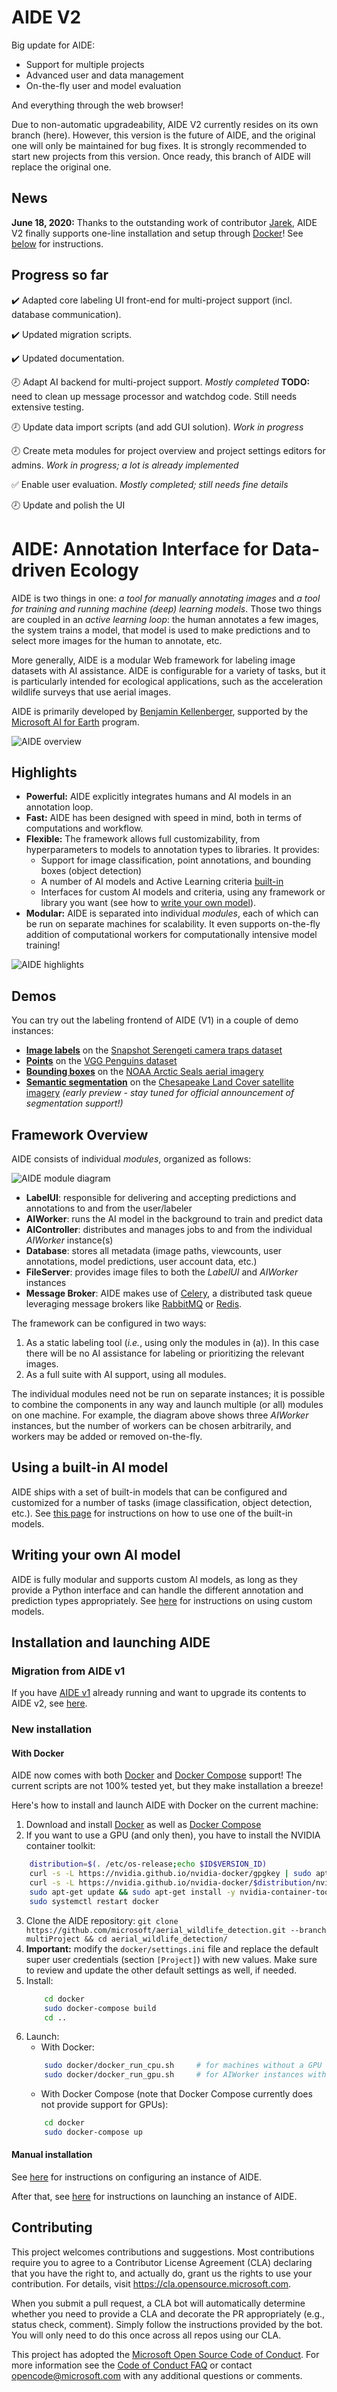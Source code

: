 # AIDE V2

Big update for AIDE:
* Support for multiple projects
* Advanced user and data management
* On-the-fly user and model evaluation

And everything through the web browser!


Due to non-automatic upgradeability, AIDE V2 currently resides on its own branch (here). However, this version is the future of AIDE, and the original one will only be maintained for bug fixes. It is strongly recommended to start new projects from this version.
Once ready, this branch of AIDE will replace the original one.



## News

**June 18, 2020:** Thanks to the outstanding work of contributor [Jarek](https://github.com/szjarek), AIDE V2 finally supports one-line installation and setup through [Docker](https://www.docker.com)! See [below](https://github.com/microsoft/aerial_wildlife_detection/tree/multiProject#with-docker) for instructions.


## Progress so far

:heavy_check_mark: Adapted core labeling UI front-end for multi-project support (incl. database communication).

:heavy_check_mark: Updated migration scripts.

:heavy_check_mark: Updated documentation.

:clock8: Adapt AI backend for multi-project support. _Mostly completed_ **TODO:** need to clean up message processor and watchdog code. Still needs extensive testing.

:clock8: Update data import scripts (and add GUI solution). _Work in progress_

:clock8: Create meta modules for project overview and project settings editors for admins.  _Work in progress; a lot is already implemented_

:white_check_mark: Enable user evaluation.  _Mostly completed; still needs fine details_

:clock8: Update and polish the UI




# AIDE: Annotation Interface for Data-driven Ecology

AIDE is two things in one: <i>a tool for manually annotating images</i> and <i>a tool for training and running machine (deep) learning models</i>. Those two things are coupled in an <i>active learning loop</i>: the human annotates a few images, the system trains a model, that model is used to make predictions and to select more images for the human to annotate, etc.
   
More generally, AIDE is a modular Web framework for labeling image datasets with AI assistance.  AIDE is configurable for a variety of tasks, but it is particularly intended for ecological applications, such as the acceleration wildlife surveys that use aerial images. 

AIDE is primarily developed by [Benjamin Kellenberger](https://bkellenb.github.io), supported by the [Microsoft AI for Earth](https://www.microsoft.com/en-us/ai/ai-for-earth) program.

![AIDE overview](https://github.com/microsoft/aerial_wildlife_detection/raw/master/doc/figures/AIde_animal_hero_1100.jpg)


## Highlights

* **Powerful:** AIDE explicitly integrates humans and AI models in an annotation loop.
* **Fast:** AIDE has been designed with speed in mind, both in terms of computations and workflow.
* **Flexible:** The framework allows full customizability, from hyperparameters to models to annotation types to libraries. It provides:
    * Support for image classification, point annotations, and bounding boxes (object detection)
    * A number of AI models and Active Learning criteria [built-in](doc/builtin_models.md)
    * Interfaces for custom AI models and criteria, using any framework or library you want (see how to [write your own model](doc/custom_model.md)).
* **Modular:** AIDE is separated into individual _modules_, each of which can be run on separate machines for scalability. It even supports on-the-fly addition of computational workers for computationally intensive model training!

![AIDE highlights](doc/figures/Aide_highlights.png)


## Demos

You can try out the labeling frontend of AIDE (V1) in a couple of demo instances:

* **[Image labels](http://aerialannotationdemo.southcentralus.cloudapp.azure.com/snapshot-serengeti/interface)** on the [Snapshot Serengeti camera traps dataset](http://lila.science/datasets/snapshot-serengeti)
* **[Points](http://aerialannotationdemo.southcentralus.cloudapp.azure.com/vgg-penguins/interface)** on the [VGG Penguins dataset](http://www.robots.ox.ac.uk/~vgg/data/penguins/)
* **[Bounding boxes](http://aerialannotationdemo.southcentralus.cloudapp.azure.com/arcticseals/interface)** on the [NOAA Arctic Seals aerial imagery](http://lila.science/datasets/arcticseals)
* **[Semantic segmentation](http://aerialannotationdemo.southcentralus.cloudapp.azure.com/landcover/interface)** on the [Chesapeake Land Cover satellite imagery](http://lila.science/datasets/chesapeakelandcover) _(early preview - stay tuned for official announcement of segmentation support!)_


## Framework Overview

AIDE consists of individual _modules_, organized as follows:

![AIDE module diagram](https://github.com/microsoft/aerial_wildlife_detection/raw/master/doc/figures/AIde_diagram.png)

* **LabelUI**: responsible for delivering and accepting predictions and annotations to and from the user/labeler
* **AIWorker**: runs the AI model in the background to train and predict data
* **AIController**: distributes and manages jobs to and from the individual _AIWorker_ instance(s)
* **Database**: stores all metadata (image paths, viewcounts, user annotations, model predictions, user account data, etc.)
* **FileServer**: provides image files to both the _LabelUI_ and _AIWorker_ instances
* **Message Broker**: AIDE makes use of [Celery](http://www.celeryproject.org/), a distributed task queue leveraging message brokers like [RabbitMQ](https://www.rabbitmq.com/) or [Redis](https://redis.io/).


The framework can be configured in two ways:
1. As a static labeling tool (_i.e._, using only the modules in (a)). In this case there will be no AI assistance for labeling or prioritizing the relevant images.
2. As a full suite with AI support, using all modules.

The individual modules need not be run on separate instances; it is possible to combine the components in any way and launch multiple (or all) modules on one machine. For example, the diagram above shows three _AIWorker_ instances, but the number of workers can be chosen arbitrarily, and workers may be added or removed on-the-fly.


## Using a built-in AI model
AIDE ships with a set of built-in models that can be configured and customized for a number of tasks (image classification, object detection, etc.).  See [this page](doc/builtin_models.md) for instructions on how to use one of the built-in models.


## Writing your own AI model
AIDE is fully modular and supports custom AI models, as long as they provide a Python interface and can handle the different annotation and prediction types appropriately. See [here](doc/custom_model.md) for instructions on using custom models.


## Installation and launching AIDE

### Migration from AIDE v1
If you have [AIDE v1](https://github.com/microsoft/aerial_wildlife_detection) already running and want to upgrade its contents to AIDE v2, see [here](doc/upgrade_from_v1.md).


### New installation

#### With Docker

AIDE now comes with both [Docker](https://www.docker.com) and [Docker Compose](https://docs.docker.com/compose) support!
The current scripts are not 100% tested yet, but they make installation a breeze!

Here's how to install and launch AIDE with Docker on the current machine:

1. Download and install [Docker](https://www.docker.com/get-started) as well as [Docker Compose](https://docs.docker.com/compose)
2. If you want to use a GPU (and only then), you have to install the NVIDIA container toolkit:
```bash
    distribution=$(. /etc/os-release;echo $ID$VERSION_ID)
    curl -s -L https://nvidia.github.io/nvidia-docker/gpgkey | sudo apt-key add -
    curl -s -L https://nvidia.github.io/nvidia-docker/$distribution/nvidia-docker.list | sudo tee /etc/apt/sources.list.d/nvidia-docker.list
    sudo apt-get update && sudo apt-get install -y nvidia-container-toolkit
    sudo systemctl restart docker
```
3. Clone the AIDE repository: `git clone https://github.com/microsoft/aerial_wildlife_detection.git --branch multiProject && cd aerial_wildlife_detection/`
4. **Important:** modify the `docker/settings.ini` file and replace the default super user credentials (section `[Project]`) with new values. Make sure to review and update the other default settings as well, if needed.
5. Install:
    ```bash
        cd docker
        sudo docker-compose build
        cd ..
    ```
6. Launch:
    * With Docker:
    ```bash
        sudo docker/docker_run_cpu.sh     # for machines without a GPU
        sudo docker/docker_run_gpu.sh     # for AIWorker instances with a CUDA-enabled GPU (strongly recommended for model training)
    ```
    * With Docker Compose (note that Docker Compose currently does not provide support for GPUs):
    ```bash
        cd docker
        sudo docker-compose up
    ```



#### Manual installation

See [here](doc/install.md) for instructions on configuring an instance of AIDE.

After that, see [here](doc/launch_aide.md) for instructions on launching an instance of AIDE.



## Contributing

This project welcomes contributions and suggestions.  Most contributions require you to agree to a
Contributor License Agreement (CLA) declaring that you have the right to, and actually do, grant us
the rights to use your contribution. For details, visit https://cla.opensource.microsoft.com.

When you submit a pull request, a CLA bot will automatically determine whether you need to provide
a CLA and decorate the PR appropriately (e.g., status check, comment). Simply follow the instructions
provided by the bot. You will only need to do this once across all repos using our CLA.

This project has adopted the [Microsoft Open Source Code of Conduct](https://opensource.microsoft.com/codeofconduct/).
For more information see the [Code of Conduct FAQ](https://opensource.microsoft.com/codeofconduct/faq/) or
contact [opencode@microsoft.com](mailto:opencode@microsoft.com) with any additional questions or comments.
